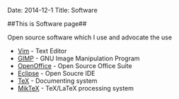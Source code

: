 Date: 2014-12-1
Title: Software

##This is Software page##

Open source software which I use and advocate the use

* [Vim](http://www.vim.org) - Text Editor
* [GIMP](http://www.gimp.org) - GNU Image Manipulation Program
* [OpenOffice](http://www.openoffice.org) - Open Source Office Suite
* [Eclipse](http://www.eclipse.org) - Open Soucre IDE
* [TeX](http://www.tex.org) - Documenting system
* [MikTeX](http://miktex.org) - TeX/LaTeX processing system
